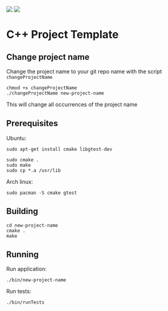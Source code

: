 ![](https://github.com/martenmh/cpp-project-template/workflows/CMakeCPP/badge.svg)
![](https://img.shields.io/badge/Made%20with-C%2B%2B-%23639AD2)

# C++ Project Template


## Change project name

Change the project name to your git repo name with the script
`changeProjectName`

```
chmod +x changeProjectName
./changeProjectName new-project-name
```

This will change all occurrences of the project name

## Prerequisites

Ubuntu:
```
sudo apt-get install cmake libgtest-dev 

sudo cmake .
sudo make
sudo cp *.a /usr/lib
```

Arch linux:
```
sudo pacman -S cmake gtest
```

## Building
```
cd new-project-name
cmake .
make
```

## Running
Run application:
```
./bin/new-project-name
```


Run tests:
```
./bin/runTests
```

